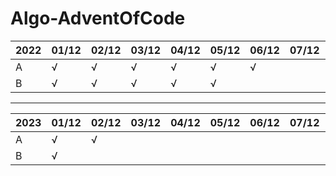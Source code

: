# Algo-AdventOfCode

| 2022 | 01/12 | 02/12 | 03/12 | 04/12 | 05/12 | 06/12 | 07/12 | 08/12 | 09/12 | 10/12 | 11/12 | 12/12 | 13/12 | 14/12 | 15/12 | 16/12 | 17/12 | 18/12 | 19/12 | 20/12 | 21/12 | 22/12 | 23/12 | 24/12 | 25/12 |
|------|-------|-------|-------|-------|-------|-------|-------|-------|-------|-------|-------|-------|-------|-------|-------|-------|-------|-------|-------|-------|-------|-------|-------|-------|-------|
| A    | √     | √     | √     | √     | √     | √     |       |       |       |       |       |       |       |       |       |       |       |       |       |       |       |       |       |       |       |
| B    | √     | √     | √     | √     | √     |       |       |       |       |       |       |       |       |       |       |       |       |       |       |       |       |       |       |       |       | 

---

| 2023 | 01/12 | 02/12 | 03/12 | 04/12 | 05/12 | 06/12 | 07/12 | 08/12 | 09/12 | 10/12 | 11/12 | 12/12 | 13/12 | 14/12 | 15/12 | 16/12 | 17/12 | 18/12 | 19/12 | 20/12 | 21/12 | 22/12 | 23/12 | 24/12 | 25/12 |
|------|-------|-------|-------|-------|-------|-------|-------|-------|-------|-------|-------|-------|-------|-------|-------|-------|-------|-------|-------|-------|-------|-------|-------|-------|-------|
| A    | √     | √     |       |       |       |       |       |       |       |       |       |       |       |       |       |       |       |       |       |       |       |       |       |       |       |
| B    | √     |       |       |       |       |       |       |       |       |       |       |       |       |       |       |       |       |       |       |       |       |       |       |       |       | 
